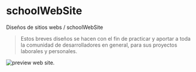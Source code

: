 # schoolWebSite

Diseños de sitios webs / schoolWebSite
> Estos breves diseños se hacen con el fin de practicar y aportar a toda la comunidad de desarrolladores en general, para sus proyectos laborales y personales.

![preview web site.](https://github.com/brayangomez22/schoolWebSite/blob/master/images/preview.png)
